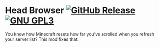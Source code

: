 [//]: # (TODO: Add this to header after the mod is on Modrith <a href="https://modrinth.com/mod/idontwannascrollagain"><img alt="Modrinth Downloads" src="https://img.shields.io/modrinth/dt/idontwannascrollagain?style=for-the-badge&logo=modrinth&label=MODRINTH&color=%231BD96A"></a>)
# Head Browser <a href="https://github.com/TheVoidBlock/idontwannascrollagain/releases/latest"><img alt="GitHub Release" src="https://img.shields.io/github/v/release/TheVoidBlock/idontwannascrollagain?include_prereleases&sort=semver&display_name=tag&style=for-the-badge&logo=github"></a> <a href="https://github.com/TheVoidBlock/idontwannascrollagain?tab=License-1-ov-file"> <img alt="GNU GPL3" src="https://www.gnu.org/graphics/gplv3-127x51.png"></a>
You know how Minecraft resets how far you've scrolled when you refresh your server list? This mod fixes that.